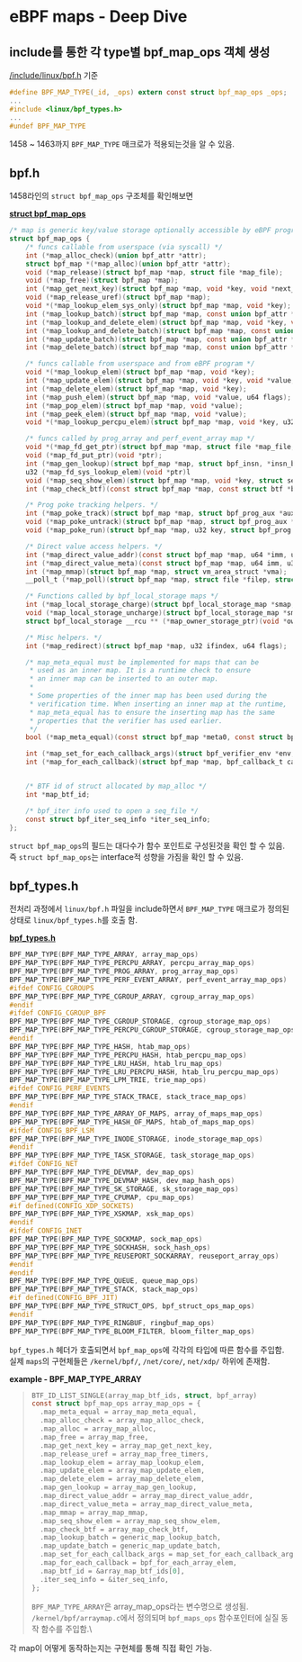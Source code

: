 # eBPF maps - Deep Dive

## include를 통한 각 type별 bpf_map_ops 객체 생성
[/include/linux/bpf.h](https://elixir.bootlin.com/linux/v5.19/source/include/linux/bpf.h#L1458) 기준
```c
#define	BPF_MAP_TYPE(_id, _ops)	extern const struct bpf_map_ops _ops;
...
#include <linux/bpf_types.h>
...
#undef BPF_MAP_TYPE
```
1458 ~ 1463까지 `BPF_MAP_TYPE` 매크로가 적용되는것을 알 수 있음.

## bpf.h
1458라인의 `struct bpf_map_ops` 구조체를 확인해보면

**[struct bpf_map_ops](https://elixir.bootlin.com/linux/v5.19/source/include/linux/bpf.h#L64)**
```c
/* map is generic key/value storage optionally accessible by eBPF programs */
struct bpf_map_ops {
	/* funcs callable from userspace (via syscall) */
	int (*map_alloc_check)(union bpf_attr *attr);
	struct bpf_map *(*map_alloc)(union bpf_attr *attr);
	void (*map_release)(struct bpf_map *map, struct file *map_file);
	void (*map_free)(struct bpf_map *map);
	int (*map_get_next_key)(struct bpf_map *map, void *key, void *next_key);
	void (*map_release_uref)(struct bpf_map *map);
	void *(*map_lookup_elem_sys_only)(struct bpf_map *map, void *key);
	int (*map_lookup_batch)(struct bpf_map *map, const union bpf_attr *attr, union bpf_attr __user *uattr);
	int (*map_lookup_and_delete_elem)(struct bpf_map *map, void *key, void *value, u64 flags);
	int (*map_lookup_and_delete_batch)(struct bpf_map *map, const union bpf_attr *attr, union bpf_attr __user *uattr);
	int (*map_update_batch)(struct bpf_map *map, const union bpf_attr *attr, union bpf_attr __user *uattr);
	int (*map_delete_batch)(struct bpf_map *map, const union bpf_attr *attr, union bpf_attr __user *uattr);

	/* funcs callable from userspace and from eBPF program */
	void *(*map_lookup_elem)(struct bpf_map *map, void *key);
	int (*map_update_elem)(struct bpf_map *map, void *key, void *value, u64 flags);
	int (*map_delete_elem)(struct bpf_map *map, void *key);
	int (*map_push_elem)(struct bpf_map *map, void *value, u64 flags);
	int (*map_pop_elem)(struct bpf_map *map, void *value);
	int (*map_peek_elem)(struct bpf_map *map, void *value);
	void *(*map_lookup_percpu_elem)(struct bpf_map *map, void *key, u32 cpu);

	/* funcs called by prog_array and perf_event_array map */
	void *(*map_fd_get_ptr)(struct bpf_map *map, struct file *map_file, int fd);
	void (*map_fd_put_ptr)(void *ptr);
	int (*map_gen_lookup)(struct bpf_map *map, struct bpf_insn, *insn_buf);
	u32 (*map_fd_sys_lookup_elem)(void *ptr)l
	void (*map_seq_show_elem)(struct bpf_map *map, void *key, struct seq_file *m);
	int (*map_check_btf)(const struct bpf_map *map, const struct btf *btf, const struct btf_type *key_type, const struct btf_type *value_type);

	/* Prog poke tracking helpers. */
	int (*map_poke_track)(struct bpf_map *map, struct bpf_prog_aux *aux);
	void (*map_poke_untrack)(struct bpf_map *map, struct bpf_prog_aux *aux);
	void (*map_poke_run)(struct bpf_map *map, u32 key, struct bpf_prog *old, struct bpf_prog *new);

	/* Direct value access helpers. */
	int (*map_direct_value_addr)(const struct bpf_map *map, u64 *imm, u32 off);
	int (*map_direct_value_meta)(const struct bpf_map *map, u64 imm, u32 *off);
	int (*map_mmap)(struct bpf_map *map, struct vm_area_struct *vma);
	__poll_t (*map_poll)(struct bpf_map *map, struct file *filep, struct poll_table_struct *pts);

	/* Functions called by bpf_local_storage maps */
	int (*map_local_storage_charge)(struct bpf_local_storage_map *smap, void *owner, u32 size);
	void (*map_local_storage_uncharge)(struct bpf_local_storage_map *smap, void *ownner, u32 size);
	struct bpf_local_storage __rcu ** (*map_owner_storage_ptr)(void *owner);

	/* Misc helpers. */
	int (*map_redirect)(struct bpf_map *map, u32 ifindex, u64 flags);

	/* map_meta_equal must be implemented for maps that can be
	 * used as an inner map. It is a runtime check to ensure
	 * an inner map can be inserted to an outer map.
	 *
	 * Some properties of the inner map has been used during the
	 * verification time. When inserting an inner map at the runtime,
	 * map_meta_equal has to ensure the inserting map has the same
	 * properties that the verifier has used earlier.
	 */
	bool (*map_meta_equal)(const struct bpf_map *meta0, const struct bpf_map *meta1);

	int (*map_set_for_each_callback_args)(struct bpf_verifier_env *env, struct bpf_func_state *caller, struct bpf_func_state *callee);
	int (*map_for_each_callback)(struct bpf_map *map, bpf_callback_t callback_fn, void *callback_ctx, u64 flags);


	/* BTF id of struct allocated by map_alloc */ 
	int *map_btf_id;

	/* bpf_iter info used to open a seq_file */
	const struct bpf_iter_seq_info *iter_seq_info;
};
```
`struct bpf_map_ops`의 필드는 대다수가 함수 포인트로 구성된것을 확인 할 수 있음.\
즉 `struct bpf_map_ops`는 interface적 성향을 가짐을 확인 할 수 있음.

## bpf_types.h
전처리 과정에서 `linux/bpf.h` 파일을 include하면서 `BPF_MAP_TYPE` 매크로가 정의된 상태로 `linux/bpf_types.h`를 호출 함.

**[bpf_types.h](https://elixir.bootlin.com/linux/v5.19/source/include/linux/bpf_types.h/#L83)**
```c
BPF_MAP_TYPE(BPF_MAP_TYPE_ARRAY, array_map_ops)
BPF_MAP_TYPE(BPF_MAP_TYPE_PERCPU_ARRAY, percpu_array_map_ops)
BPF_MAP_TYPE(BPF_MAP_TYPE_PROG_ARRAY, prog_array_map_ops)
BPF_MAP_TYPE(BPF_MAP_TYPE_PERF_EVENT_ARRAY, perf_event_array_map_ops)
#ifdef CONFIG_CGROUPS
BPF_MAP_TYPE(BPF_MAP_TYPE_CGROUP_ARRAY, cgroup_array_map_ops)
#endif
#ifdef CONFIG_CGROUP_BPF
BPF_MAP_TYPE(BPF_MAP_TYPE_CGROUP_STORAGE, cgroup_storage_map_ops)
BPF_MAP_TYPE(BPF_MAP_TYPE_PERCPU_CGROUP_STORAGE, cgroup_storage_map_ops)
#endif
BPF_MAP_TYPE(BPF_MAP_TYPE_HASH, htab_map_ops)
BPF_MAP_TYPE(BPF_MAP_TYPE_PERCPU_HASH, htab_percpu_map_ops)
BPF_MAP_TYPE(BPF_MAP_TYPE_LRU_HASH, htab_lru_map_ops)
BPF_MAP_TYPE(BPF_MAP_TYPE_LRU_PERCPU_HASH, htab_lru_percpu_map_ops)
BPF_MAP_TYPE(BPF_MAP_TYPE_LPM_TRIE, trie_map_ops)
#ifdef CONFIG_PERF_EVENTS
BPF_MAP_TYPE(BPF_MAP_TYPE_STACK_TRACE, stack_trace_map_ops)
#endif
BPF_MAP_TYPE(BPF_MAP_TYPE_ARRAY_OF_MAPS, array_of_maps_map_ops)
BPF_MAP_TYPE(BPF_MAP_TYPE_HASH_OF_MAPS, htab_of_maps_map_ops)
#ifdef CONFIG_BPF_LSM
BPF_MAP_TYPE(BPF_MAP_TYPE_INODE_STORAGE, inode_storage_map_ops)
#endif
BPF_MAP_TYPE(BPF_MAP_TYPE_TASK_STORAGE, task_storage_map_ops)
#ifdef CONFIG_NET
BPF_MAP_TYPE(BPF_MAP_TYPE_DEVMAP, dev_map_ops)
BPF_MAP_TYPE(BPF_MAP_TYPE_DEVMAP_HASH, dev_map_hash_ops)
BPF_MAP_TYPE(BPF_MAP_TYPE_SK_STORAGE, sk_storage_map_ops)
BPF_MAP_TYPE(BPF_MAP_TYPE_CPUMAP, cpu_map_ops)
#if defined(CONFIG_XDP_SOCKETS)
BPF_MAP_TYPE(BPF_MAP_TYPE_XSKMAP, xsk_map_ops)
#endif
#ifdef CONFIG_INET
BPF_MAP_TYPE(BPF_MAP_TYPE_SOCKMAP, sock_map_ops)
BPF_MAP_TYPE(BPF_MAP_TYPE_SOCKHASH, sock_hash_ops)
BPF_MAP_TYPE(BPF_MAP_TYPE_REUSEPORT_SOCKARRAY, reuseport_array_ops)
#endif
#endif
BPF_MAP_TYPE(BPF_MAP_TYPE_QUEUE, queue_map_ops)
BPF_MAP_TYPE(BPF_MAP_TYPE_STACK, stack_map_ops)
#if defined(CONFIG_BPF_JIT)
BPF_MAP_TYPE(BPF_MAP_TYPE_STRUCT_OPS, bpf_struct_ops_map_ops)
#endif
BPF_MAP_TYPE(BPF_MAP_TYPE_RINGBUF, ringbuf_map_ops)
BPF_MAP_TYPE(BPF_MAP_TYPE_BLOOM_FILTER, bloom_filter_map_ops)
```
`bpf_types.h` 헤더가 호출되면서 `bpf_map_ops`에 각각의 타입에 따른 함수를 주입함. \
실제 `maps`의 구현체들은 `/kernel/bpf/`, `/net/core/`, `net/xdp/` 하위에 존재함.

**example - BPF_MAP_TYPE_ARRAY**
>```c
>BTF_ID_LIST_SINGLE(array_map_btf_ids, struct, bpf_array)
>const struct bpf_map_ops array_map_ops = {
>	.map_meta_equal = array_map_meta_equal,
>	.map_alloc_check = array_map_alloc_check,
>	.map_alloc = array_map_alloc,
>	.map_free = array_map_free,
>	.map_get_next_key = array_map_get_next_key,
>	.map_release_uref = array_map_free_timers,
>	.map_lookup_elem = array_map_lookup_elem,
>	.map_update_elem = array_map_update_elem,
>	.map_delete_elem = array_map_delete_elem,
>	.map_gen_lookup = array_map_gen_lookup,
>	.map_direct_value_addr = array_map_direct_value_addr,
>	.map_direct_value_meta = array_map_direct_value_meta,
>	.map_mmap = array_map_mmap,
>	.map_seq_show_elem = array_map_seq_show_elem,
>	.map_check_btf = array_map_check_btf,
>	.map_lookup_batch = generic_map_lookup_batch,
>	.map_update_batch = generic_map_update_batch,
>	.map_set_for_each_callback_args = map_set_for_each_callback_args,
>	.map_for_each_callback = bpf_for_each_array_elem,
>	.map_btf_id = &array_map_btf_ids[0],
>	.iter_seq_info = &iter_seq_info,
>};
>```
>`BPF_MAP_TYPE_ARRAY`은 array_map_ops라는 변수명으로 생성됨.\
>`/kernel/bpf/arraymap.c`에서 정의되며 `bpf_maps_ops` 함수포인터에 실질 동작 함수를 주입함.\

각 map이 어떻게 동작하는지는 구현체를 통해 직접 확인 가능.